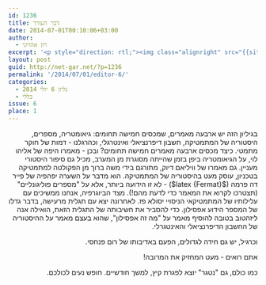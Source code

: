 ```yaml
---
id: 1236
title: דבר העורך
date: 2014-07-01T00:10:06+03:00
author:
  - רון אהרוני
excerpt: '<p style="direction: rtl;"><img class="alignright" src="{{site.baseurl}}/assets/img/2014/01/orech.jpg" alt="רון אהרוני,הפקולטה למתמטיקה, הטכניון" width="81" height="81" />בגיליון הזה יש ארבעה מאמרים, שמכסים חמישה תחומים: גיאומטריה, מספרים, היסטוריה של המתמטיקה, חשבון דיפרנציאלי ואינטרגלי, וכהרגלנו - דמות של חוקר מתמטי. כיצד מכסים ארבעה מאמרים חמישה תחומים? ובכן הצטרפו אלינו לגליון יולי ותגלו.</p>'
layout: post
guid: http://net-gar.net/?p=1236
permalink: '/2014/07/01/editor-6/'
categories:
  - גליון 6 יולי 2014
  - כללי
issue: 6
place: 1
---
```

<p style="direction: rtl; ">
  בגיליון הזה יש ארבעה מאמרים, שמכסים חמישה תחומים: גיאומטריה, מספרים, היסטוריה של המתמטיקה, חשבון דיפרנציאלי ואינטרגלי, וכהרגלנו - דמות של חוקר מתמטי. כיצד מכסים ארבעה מאמרים חמישה תחומים? ובכן - מאמרו היפה של אליהו לוי, על הגיאומטריה ביפן בזמן שהייתה מסוגרת מן המערב, מכיל גם סיפור היסטורי מעניין. גם מאמרו של וויליאם דיוק, מתורגם בידי משה ברוך מן הפקולטה למתמטיקה בטכניון, עוסק מעט בהיסטוריה של המתמטיקה. הוא מדבר על השערה יפהפיה של פייר דה פרמה ($latex {Fermat}$) - לא זו הידועה ביותר, אלא על "מספרים פוליגונליים" (תצטרכו לקרוא את המאמר כדי לדעת מהם!). מצד הביוגרפיה, אנחנו ממשיכים עם עלילותיו של המתמטיקאי הניסויי יסולא פז. לאחרונה יצא עם תגלית מרעישה, בדבר גדלו של המספר הידוע אפסילון. כדי להסביר את חשיבותה של התגלית הזאת, הואילה אנה ליזהטוב בטובה להוסיף מאמר על "מה זה אפסילון", שהוא בעצם מאמר על ההיסטוריה של החשבון הדיפרנציאלי והאינטגרלי.
</p>

<p style="direction: rtl; ">
  וכרגיל, יש גם חידה לגדולים, הפעם באדיבותו של רום פנחסי.
</p>

<p style="direction: rtl; ">
  אתם רואים - מעט המחזיק את המרובה!
</p>

<p style="direction: rtl; ">
  כמו כולם, גם "נטגר" יוצא לפגרת קיץ, למשך חודשיים. חופש נעים לכולכם.
</p>